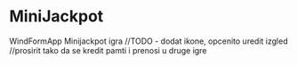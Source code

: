 # MiniJackpot
WindFormApp 
Minijackpot igra
//TODO - dodat ikone, opcenito uredit izgled
//prosirit tako da se kredit pamti i prenosi u druge igre
